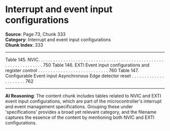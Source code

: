 # Interrupt and event input configurations

**Source**: Page 73, Chunk 333  
**Category**: Interrupt and event input configurations  
**Chunk Index**: 333

---

Table 145. NVIC. . . . . . . . . . . . . . . . . . . . . . . . . . . . . . . . . . . . . . . . . . . . . . . . . . . . . . . . . . . . . . . . . 750
Table 146. EXTI Event input configurations and register control . . . . . . . . . . . . . . . . . . . . . . . . . . . . 760
Table 147. Configurable Event input Asynchronous Edge detector reset . . . . . . . . . . . . . . . . . . . . . 762

---

**AI Reasoning**: The content chunk includes tables related to NVIC and EXTI event input configurations, which are part of the microcontroller's interrupt and event management specifications. Grouping these under 'specifications' provides a broad yet relevant category, and the filename captures the essence of the content by mentioning both NVIC and EXTI configurations.

